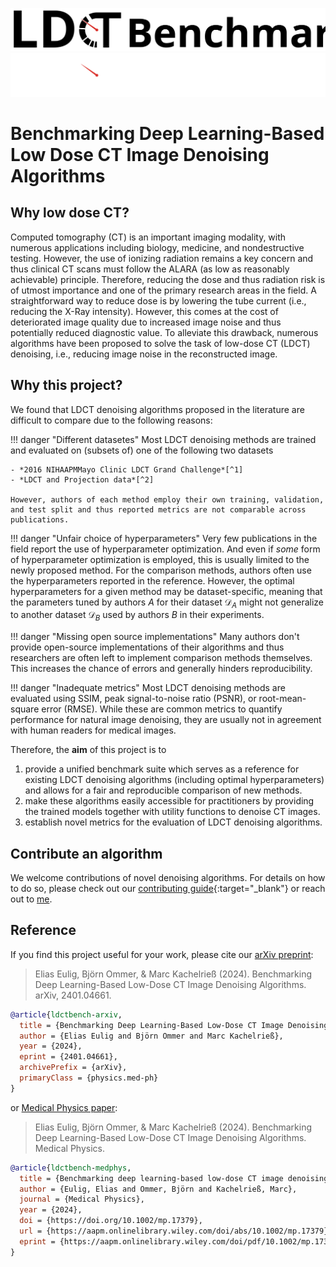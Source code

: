 ![LDCT Benchmark](assets/header_light.svg#only-light)
![LDCT Benchmark](assets/header_dark.svg#only-dark)

# Benchmarking Deep Learning-Based Low Dose CT Image Denoising Algorithms
## Why low dose CT?
Computed tomography (CT) is an important imaging modality, with numerous applications including biology, medicine, and nondestructive testing. However, the use of ionizing radiation remains a key concern and thus clinical CT scans must follow the ALARA (as low as reasonably achievable) principle. Therefore, reducing the dose and thus radiation risk is of utmost importance and one of the primary research areas in the field. A straightforward way to reduce dose is by lowering the tube current (i.e., reducing the X-Ray intensity). However, this comes at the cost of deteriorated image quality due to increased image noise and thus potentially reduced diagnostic value. To alleviate this drawback, numerous algorithms have been proposed to solve the task of low-dose CT (LDCT) denoising, i.e., reducing image noise in the reconstructed image.

## Why this project?
We found that LDCT denoising algorithms proposed in the literature are difficult to compare due to the following reasons:

!!! danger "Different datasetes"
    Most LDCT denoising methods are trained and evaluated on (subsets of) one of the following two datasets

    - *2016 NIHAAPMMayo Clinic LDCT Grand Challenge*[^1]
    - *LDCT and Projection data*[^2]

    However, authors of each method employ their own training, validation, and test split and thus reported metrics are not comparable across publications.

!!! danger "Unfair choice of hyperparameters"
     Very few publications in the field report the use of hyperparameter optimization. And even if *some* form of hyperparameter optimization is employed, this is usually limited to the newly proposed method. For the comparison methods, authors often use the hyperparameters reported in the reference. However, the optimal hyperparameters for a given method may be dataset-specific, meaning that the parameters tuned by authors $A$ for their dataset $\mathcal{D}_A$ might not generalize to another dataset $\mathcal{D}_B$ used by authors $B$ in their experiments.

!!! danger "Missing open source implementations"
     Many authors don't provide open-source implementations of their algorithms and thus researchers are often left to implement comparison methods themselves. This increases the chance of errors and generally hinders reproducibility.

!!! danger "Inadequate metrics"
     Most LDCT denoising methods are evaluated using SSIM, peak signal-to-noise ratio (PSNR), or root-mean-square error (RMSE). While these are common metrics to quantify performance for natural image denoising, they are usually not in agreement with human readers for medical images.

Therefore, the **aim** of this project is to 
    
1. provide a unified benchmark suite which serves as a reference for existing LDCT denoising algorithms (including optimal hyperparameters) and allows for a fair and reproducible comparison of new methods.
2. make these algorithms easily accessible for practitioners by providing the trained models together with utility functions to denoise CT images.
3. establish novel metrics for the evaluation of LDCT denoising algorithms.

[^1]: C. H. McCollough, A. C. Bartley, R. E. Carter, B. Chen, T. A. Drees, P. Edwards, D. R. Holmes III, A. E. Huang, F. Khan, S. Leng, K. L. McMillan, G. J. Michalak, K. M. Nunez, L. Yu, and J. G. Fletcher, “Low-dose CT for the detection and classification of metastatic liver lesions: Results of the 2016 Low Dose CT Grand Challenge”, Medical Physics, vol. 44, no. 10, pp. e339–e352, 2017
[^2]: McCollough, C., Chen, B., Holmes III, D. R., Duan, X., Yu, Z., Yu, L., Leng, S., & Fletcher, J. (2020). Low Dose CT Image and Projection Data (LDCT-and-Projection-data) (Version 6) [Data set]. The Cancer Imaging Archive. <https://doi.org/10.7937/9NPB-2637>.

## Contribute an algorithm
We welcome contributions of novel denoising algorithms. For details on how to do so, please check out our [contributing guide](https://github.com/eeulig/ldct-benchmark/blob/main/CONTRIBUTING.md){:target="_blank"} or reach out to [me](mailto:elias.eulig@dkfz.de).

## Reference
If you find this project useful for your work, please cite our [arXiv preprint](https://arxiv.org/abs/2401.04661):
> Elias Eulig, Björn Ommer, & Marc Kachelrieß (2024). Benchmarking Deep Learning-Based Low-Dose CT Image Denoising Algorithms. arXiv, 2401.04661.

```bibtex
@article{ldctbench-arxiv,
  title = {Benchmarking Deep Learning-Based Low-Dose CT Image Denoising Algorithms}, 
  author = {Elias Eulig and Björn Ommer and Marc Kachelrieß},
  year = {2024},
  eprint = {2401.04661},
  archivePrefix = {arXiv},
  primaryClass = {physics.med-ph}
}
```

or [Medical Physics paper](https://doi.org/10.1002/mp.17379):
> Elias Eulig, Björn Ommer, & Marc Kachelrieß (2024). Benchmarking Deep Learning-Based Low-Dose CT Image Denoising Algorithms. Medical Physics.

```bibtex
@article{ldctbench-medphys,
  title = {Benchmarking deep learning-based low-dose CT image denoising algorithms},
  author = {Eulig, Elias and Ommer, Björn and Kachelrieß, Marc},
  journal = {Medical Physics},
  year = {2024},
  doi = {https://doi.org/10.1002/mp.17379},
  url = {https://aapm.onlinelibrary.wiley.com/doi/abs/10.1002/mp.17379},
  eprint = {https://aapm.onlinelibrary.wiley.com/doi/pdf/10.1002/mp.17379},
}
```
